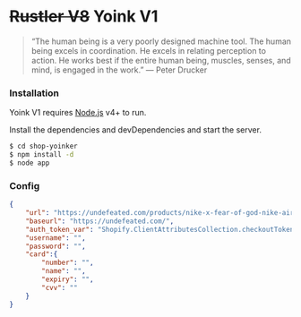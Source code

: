 # ~~Rustler V8~~ Yoink V1
> “The human being is a very poorly designed machine tool. The human being excels in coordination. He excels in relating perception to action. He works best if the entire human being, muscles, senses, and mind, is engaged in the work.” 
― Peter Drucker

### Installation

Yoink V1 requires [Node.js](https://nodejs.org/) v4+ to run.

Install the dependencies and devDependencies and start the server.

```sh
$ cd shop-yoinker
$ npm install -d
$ node app
```
### Config
```json
{
    "url": "https://undefeated.com/products/nike-x-fear-of-god-nike-air-skylon-ii-white-black-sail?variant=18114204631113",
    "baseurl": "https://undefeated.com/",
    "auth_token_var": "Shopify.ClientAttributesCollection.checkoutToken",
    "username": "",
    "password": "",
    "card":{
        "number": "",
        "name": "",
        "expiry": "",
        "cvv": ""
    }
}
```
